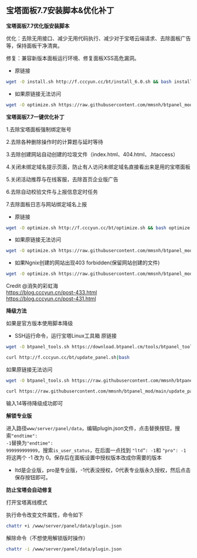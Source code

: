 ## 宝塔面板7.7安装脚本&优化补丁

**宝塔面板7.7优化版安装脚本**

优化：去除无用接口、减少无用代码执行、减少对于宝塔云端请求、去除面板广告等，保持面板干净清爽。

修复：兼容新版本面板运行环境、修复面板XSS高危漏洞。

* 原链接
```bash
wget -O install.sh http://f.cccyun.cc/bt/install_6.0.sh && bash install.sh
```
* 如果原链接无法访问
```bash
wget -O optimize.sh https://raw.githubusercontent.com/mmsnh/btpanel_mod/main/install_6.0.sh && bash install.sh
```

**宝塔面板7.7一键优化补丁**

1.去除宝塔面板强制绑定账号

2.去除各种删除操作时的计算题与延时等待

3.去除创建网站自动创建的垃圾文件（index.html、404.html、.htaccess）

4.关闭未绑定域名提示页面，防止有人访问未绑定域名直接看出来是用的宝塔面板

5.关闭活动推荐与在线客服，去除首页企业版广告

6.去除自动校验文件与上报信息定时任务

7.去除面板日志与网站绑定域名上报

* 原链接
```bash
wget -O optimize.sh http://f.cccyun.cc/bt/optimize.sh && bash optimize.sh
```
* 如果原链接无法访问
```bash
wget -O optimize.sh https://raw.githubusercontent.com/mmsnh/btpanel_mod/main/optimize_mod.sh && bash optimize.sh
```
* 如果Ngnix创建的网站出现403 forbidden(保留网站创建的文件)
```bash
wget -O optimize.sh https://raw.githubusercontent.com/mmsnh/btpanel_mod/main/optimize_mod2.sh && bash optimize.sh
```

Credit @消失的彩虹海  
https://blog.cccyun.cn/post-433.html  
https://blog.cccyun.cn/post-431.html

**降级方法**

如果是官方版本使用脚本降级

* SSH运行命令，运行宝塔Linux工具箱
原链接
```bash
wget -O btpanel_tools.sh https://download.btpanel.cm/tools/btpanel_tools.sh && bash btpanel_tools.sh
```
```bash
curl http://f.cccyun.cc/bt/update_panel.sh|bash
```
如果原链接无法访问
```bash
wget -O btpanel_tools.sh https://raw.githubusercontent.com/mmsnh/btpanel_mod/main/btpanel_tools.sh && bash btpanel_tools.sh
```
```bash
curl https://raw.githubusercontent.com/mmsnh/btpanel_mod/main/update_panel.sh|bash
```
输入14等待降级成功即可

**解锁专业版**

进入路径<code>www/server/panel/data</code>，编辑plugin.json文件，点击替换按钮，搜索<code>"endtime": -1</code>替换为<code>"endtime": 999999999999</code>，搜索<code>is_user_status</code>，在后面一点找到 <code>"ltd”: -1</code>和 <code>"pro": -1</code>将这两个 -1 改为 0。保存后在面板设置中授权版本改成你需要的版本

* ltd是企业版，pro是专业版，-1代表没授权，0代表专业版永久授权，然后点击保存按钮即可。

**防止宝塔会自动修复**

打开宝塔离线模式

执行命令改变文件属性，命令如下
```bash
chattr +i /www/server/panel/data/plugin.json
```
解除命令（不想使用解锁版时操作）
```bash
chattr -i /www/server/panel/data/plugin.json
```
